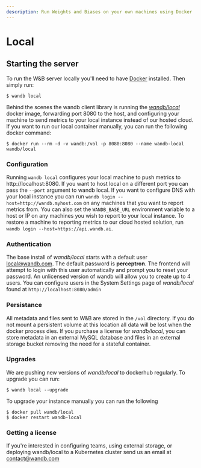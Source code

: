 ```yaml
---
description: Run Weights and Biases on your own machines using Docker
---
```


# Local

## Starting the server

To run the W&B server locally you'll need to have [Docker](https://www.docker.com/products/docker-desktop) installed.  Then simply run:

```
$ wandb local
```

Behind the scenes the wandb client library is running the [_wandb/local_](https://hub.docker.com/repository/docker/wandb/local) docker image, forwarding port 8080 to the host, and configuring your machine to send metrics to your local instance instead of our hosted cloud.  If you want to run our local container manually, you can run the following docker command:

```text
$ docker run --rm -d -v wandb:/vol -p 8080:8080 --name wandb-local wandb/local
```

### Configuration

Running `wandb local` configures your local machine to push metrics to http://localhost:8080.  If you want to host local on a different port you can pass the `--port` argument to wandb local.  If you want to configure DNS with your local instance you can run `wandb login --host=http://wandb.myhost.com` on any machines that you want to report metrics from.  You can also set the `WANDB_BASE_URL` environment variable to a host or IP on any machines you wish to report to your local instance.  To restore a machine to reporting metrics to our cloud hosted solution, run `wandb login --host=https://api.wandb.ai`.

### Authentication

The base install of _wandb/local_ starts with a default user local@wandb.com.  The default password is **perceptron**.  The frontend will attempt to login with this user automatically and prompt you to reset your password.  An unlicensed version of wandb will allow you to create up to 4 users.  You can configure users in the System Settings page of _wandb/local_ found at `http://localhost:8080/admin`

### Persistance

All metadata and files sent to W&B are stored in the `/vol` directory.  If you do not mount a persistent volume at this location all data will be lost when the docker process dies.  If you purchase a license for _wandb/local_, you can store metadata in an external MySQL database and files in an external storage bucket removing the need for a stateful container.

### Upgrades

We are pushing new versions of _wandb/local_ to dockerhub regularly.  To upgrade you can run:

```text
$ wandb local --upgrade
```

To upgrade your instance manually you can run the following

```text
$ docker pull wandb/local
$ docker restart wandb-local
```

### Getting a license

If you're interested in configuring teams, using external storage, or deploying wandb/local to a Kubernetes cluster send us an email at [contact@wandb.com](mailto:contact@wandb.com)

